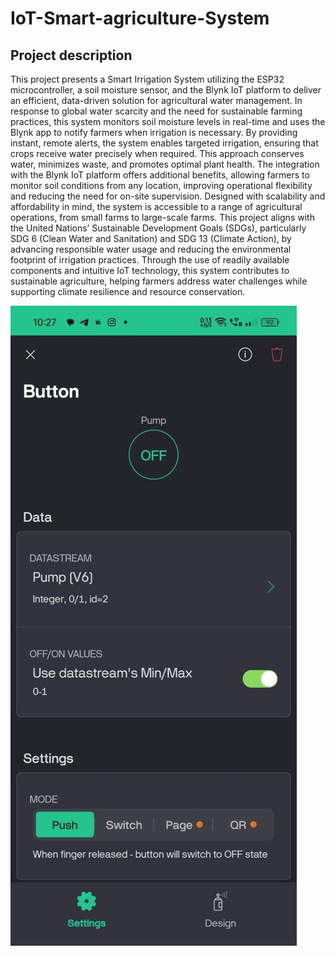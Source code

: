 # IoT-Smart-agriculture-System
<h2>Project description</h2>

This project presents a Smart Irrigation System utilizing the ESP32 microcontroller, a soil moisture sensor, and the Blynk IoT platform to deliver an efficient, data-driven solution for agricultural water management. In response to global water scarcity and the need for sustainable farming practices, this system monitors soil moisture levels in real-time and uses the Blynk app to notify farmers when irrigation is necessary. By providing instant, remote alerts, the system enables targeted irrigation, ensuring that crops receive water precisely when required. This approach conserves water, minimizes waste, and promotes optimal plant health.
The integration with the Blynk IoT platform offers additional benefits, allowing farmers to monitor soil conditions from any location, improving operational flexibility and reducing the need for on-site supervision. Designed with scalability and affordability in mind, the system is accessible to a range of agricultural operations, from small farms to large-scale farms.
This project aligns with the United Nations’ Sustainable Development Goals (SDGs), particularly SDG 6 (Clean Water and Sanitation) and SDG 13 (Climate Action), by advancing responsible water usage and reducing the environmental footprint of irrigation practices. Through the use of readily available components and intuitive IoT technology, this system contributes to sustainable agriculture, helping farmers address water challenges while supporting climate resilience and resource conservation.



![Image description](ss1.jpeg)


